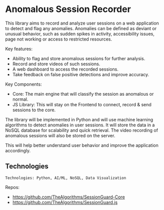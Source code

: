 # Anomalous Session Recorder

This library aims to record and analyze user sessions on a web application to detect and flag any anomalies. Anomalies can be defined as deviant or unusual behavior, such as sudden spikes in activity, accessibility issues, page not working or access to restricted resources.

Key features:

- Ability to flag and store anomalous sessions for further analysis.
- Record and store videos of such sessions.
- A web dashboard to access the recorded sessions.
- Take feedback on false positive detections and improve accuracy.

Key Components:

- Core: The main engine that will classify the session as anomalous or normal.
- JS Library: This will stay on the Frontend to connect, record & send sessions to the core.

The library will be implemented in Python and will use machine learning algorithms to detect anomalies in user sessions. It will store the data in a NoSQL database for scalability and quick retrieval. The video recording of anomalous sessions will also be stored on the server.

This will help better understand user behavior and improve the application accordingly.

## Technologies
`
Technologies: Python, AI/ML, NoSQL, Data Visualization
`

Repos:
- https://github.com/TheAlgorithms/SessionGuard-Core
- https://github.com/TheAlgorithms/SessionGuard.js
